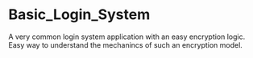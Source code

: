 # Basic_Login_System
A very common login system application with an easy encryption logic. Easy way to understand the mechanincs of such an encryption model.
